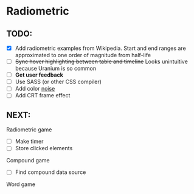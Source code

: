 # Radiometric

## TODO:
- [x] Add radiometric examples from Wikipedia. Start and end ranges are approximated to one order of magnitude from half-life
- [ ] ~~Sync hover highlighting between table and timeline~~ Looks unintuitive because Uranium is so common
- [ ] **Get user feedback**
- [ ] Use SASS (or other CSS compiler)
- [ ] Add color [noise](https://stackoverflow.com/questions/4011113/can-you-add-noise-to-a-css3-gradient)
- [ ] Add CRT frame effect

## NEXT:
Radiometric game
- [ ] Make timer
- [ ] Store clicked elements

Compound game
- [ ] Find compound data source

Word game
